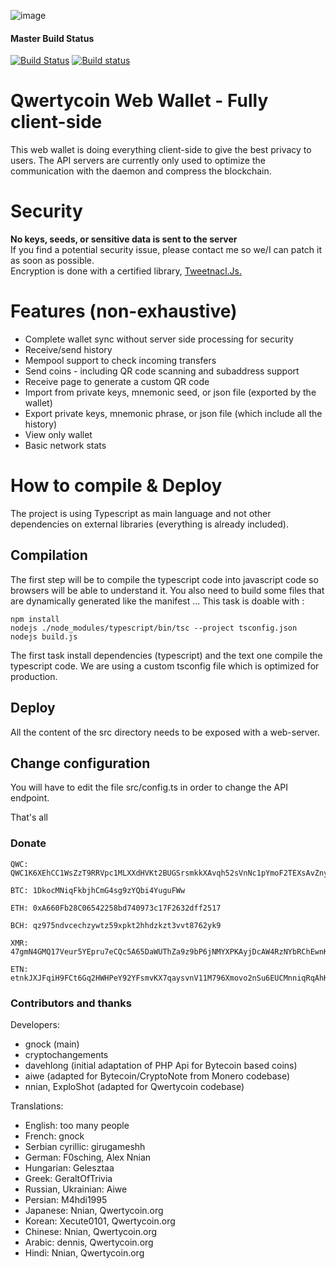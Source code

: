 ![image](https://cdn.qwertycoin.org/images/press/other/qwc-github-3.png)
#### Master Build Status
[![Build Status](https://travis-ci.org/qwertycoin-org/webwallet-js.svg?branch=master)](https://travis-ci.org/qwertycoin-org/webwallet-js) [![Build status](https://ci.appveyor.com/api/projects/status/rvsgv9p8wbolxfkt/branch/master?svg=true)](https://ci.appveyor.com/project/Qwertycoin/webwallet-js-iiaw6/branch/master)

# Qwertycoin Web Wallet - Fully client-side
This web wallet is doing everything client-side to give the best privacy to users.
The API servers are currently only used to optimize the communication with the daemon and compress the blockchain.

# Security
**No keys, seeds, or sensitive data is sent to the server**  
If you find a potential security issue, please contact me so we/I can patch it as soon as possible.  
Encryption is done with a certified library, [Tweetnacl.Js.](https://github.com/dchest/tweetnacl-js)

# Features (non-exhaustive)
- Complete wallet sync without server side processing for security
- Receive/send history
- Mempool support to check incoming transfers
- Send coins - including QR code scanning and subaddress support
- Receive page to generate a custom QR code
- Import from private keys, mnemonic seed, or json file (exported by the wallet)
- Export private keys, mnemonic phrase, or json file (which include all the history)
- View only wallet
- Basic network stats

# How to compile & Deploy
The project is using Typescript as main language and not other dependencies on external libraries (everything is already included).

## Compilation
The first step will be to compile the typescript code into javascript code so browsers will be able to understand it. 
You also need to build some files that are dynamically generated like the manifest ...
This task is doable with :
```
npm install
nodejs ./node_modules/typescript/bin/tsc --project tsconfig.json
nodejs build.js
```
The first task install dependencies (typescript) and the text one compile the typescript code.
We are using a custom tsconfig file which is optimized for production.

## Deploy
All the content of the src directory needs to be exposed with a web-server.

## Change configuration
You will have to edit the file src/config.ts in order to change the API endpoint. 

That's all

### Donate

```
QWC: QWC1K6XEhCC1WsZzT9RRVpc1MLXXdHVKt2BUGSrsmkkXAvqh52sVnNc1pYmoF2TEXsAvZnyPaZu8MW3S8EWHNfAh7X2xa63P7Y
```
```
BTC: 1DkocMNiqFkbjhCmG4sg9zYQbi4YuguFWw
```
```
ETH: 0xA660Fb28C06542258bd740973c17F2632dff2517
```
```
BCH: qz975ndvcechzywtz59xpkt2hhdzkzt3vvt8762yk9
```
```
XMR: 47gmN4GMQ17Veur5YEpru7eCQc5A65DaWUThZa9z9bP6jNMYXPKAyjDcAW4RzNYbRChEwnKu1H3qt9FPW9CnpwZgNscKawX
```
```
ETN: etnkJXJFqiH9FCt6Gq2HWHPeY92YFsmvKX7qaysvnV11M796Xmovo2nSu6EUCMnniqRqAhKX9AQp31GbG3M2DiVM3qRDSQ5Vwq
```

### Contributors and thanks

Developers:
- gnock (main)
- cryptochangements
- davehlong (initial adaptation of PHP Api for Bytecoin based coins)
- aiwe (adapted for Bytecoin/CryptoNote from Monero codebase)
- nnian, ExploShot (adapted for Qwertycoin codebase)

Translations:
- English: too many people
- French: gnock
- Serbian cyrillic: girugameshh
- German: F0sching, Alex Nnian
- Hungarian: Gelesztaa
- Greek: GeraltOfTrivia
- Russian, Ukrainian: Aiwe
- Persian: M4hdi1995
- Japanese: Nnian, Qwertycoin.org
- Korean: Xecute0101, Qwertycoin.org
- Chinese: Nnian, Qwertycoin.org
- Arabic: dennis, Qwertycoin.org
- Hindi: Nnian, Qwertycoin.org
